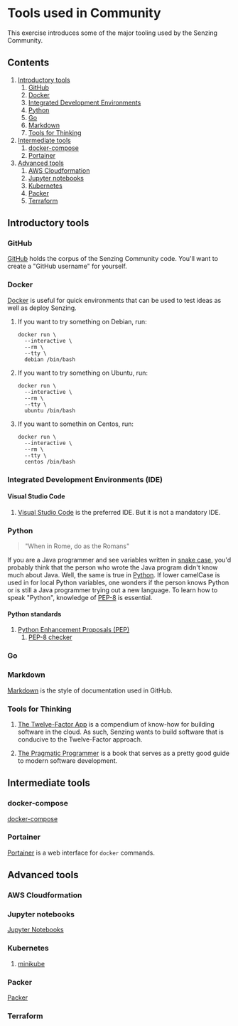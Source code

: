 # Tools used in Community

This exercise introduces some of the major tooling used by the Senzing Community.

## Contents

1. [Introductory tools](#introductory-tools)
   1. [GitHub](#github)
   1. [Docker](#docker)
   1. [Integrated Development Environments](#integrated-development-environments-ide)
   1. [Python](#python)
   1. [Go](#go)
   1. [Markdown](#markdown)
   1. [Tools for Thinking](#tools-for-thinking)
1. [Intermediate tools](#intermediate-tools)
   1. [docker-compose](#docker-compose)
   1. [Portainer](#portainer)
1. [Advanced tools](#advanced-tools)
   1. [AWS Cloudformation](#aws-cloudformation)
   1. [Jupyter notebooks](#jupyter-notebooks)
   1. [Kubernetes](#kubernetes)
   1. [Packer](#packer)
   1. [Terraform](#terraform)

## Introductory tools

### GitHub

[GitHub](../../WHATIS/github.md)
holds the corpus of the Senzing Community code.
You'll want to create a "GitHub username" for yourself.

### Docker

[Docker](../../WHATIS/docker.md)
is useful for quick environments that can be used to test ideas
as well as deploy Senzing.

1. If you want to try something on Debian, run:

   ```console
   docker run \
     --interactive \
     --rm \
     --tty \
     debian /bin/bash
   ```

1. If you want to try something on Ubuntu, run:

   ```console
   docker run \
     --interactive \
     --rm \
     --tty \
     ubuntu /bin/bash
   ```

1. If you want to somethin on Centos, run:

   ```console
   docker run \
     --interactive \
     --rm \
     --tty \
     centos /bin/bash
   ```

### Integrated Development Environments (IDE)

#### Visual Studio Code

1. [Visual Studio Code](../../WHATIS/visual-studio-code.md) is the preferred IDE.
   But it is not a mandatory IDE.

### Python

> "When in Rome, do as the Romans"

If you are a Java programmer and see variables written in
[snake case](https://en.wikipedia.org/wiki/Snake_case),
you'd probably think that the person who wrote the Java program
didn't know much about Java.
Well, the same is true in
[Python](../../WHATIS/python.md).
If lower camelCase is used in for local Python variables,
one wonders if the person knows Python
or is still a Java programmer trying out a new language.
To learn how to speak "Python", knowledge of
[PEP-8](https://www.python.org/dev/peps/pep-0008/)
is essential.

#### Python standards

1. [Python Enhancement Proposals (PEP)](https://www.python.org/dev/peps/)
   1. [PEP-8 checker](http://pep8online.com/)

### Go

### Markdown

[Markdown](../../WHATIS/markdown.md)
is the style of documentation used in GitHub.

### Tools for Thinking

1. [The Twelve-Factor App](https://12factor.net/) is a compendium of know-how for building software in the cloud.
   As such, Senzing wants to build software that is conducive to the Twelve-Factor approach.

1. [The Pragmatic Programmer](https://pragprog.com/titles/tpp20/the-pragmatic-programmer-20th-anniversary-edition/)
   is a book that serves as a pretty good guide to modern software development.

## Intermediate tools

### docker-compose

[docker-compose](../../WHATIS/docker-compose.md)

### Portainer

[Portainer](../../WHATIS/portainer.md) is a web interface for `docker` commands.

## Advanced tools

### AWS Cloudformation

### Jupyter notebooks

[Jupyter Notebooks](../../WHATIS/jupyter-notebook.md)

### Kubernetes

1. [minikube](https://minikube.sigs.k8s.io/docs/start/)

### Packer

[Packer](../../WHATIS/packer.md)

### Terraform
